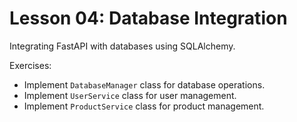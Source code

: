 # Lesson 04: Database Integration

Integrating FastAPI with databases using SQLAlchemy.

Exercises:
- Implement `DatabaseManager` class for database operations.
- Implement `UserService` class for user management.
- Implement `ProductService` class for product management.


